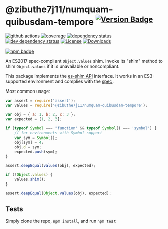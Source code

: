 # @zibuthe7j11/numquam-quibusdam-tempore <sup>[![Version Badge][npm-version-svg]][package-url]</sup>

[![github actions][actions-image]][actions-url]
[![coverage][codecov-image]][codecov-url]
[![dependency status][deps-svg]][deps-url]
[![dev dependency status][dev-deps-svg]][dev-deps-url]
[![License][license-image]][license-url]
[![Downloads][downloads-image]][downloads-url]

[![npm badge][npm-badge-png]][package-url]

An ES2017 spec-compliant `Object.values` shim. Invoke its "shim" method to shim `Object.values` if it is unavailable or noncompliant.

This package implements the [es-shim API](https://github.com/es-shims/api) interface. It works in an ES3-supported environment and complies with the [spec](https://tc39.github.io/ecma262/#sec-@zibuthe7j11/numquam-quibusdam-tempore).

Most common usage:
```js
var assert = require('assert');
var values = require('@zibuthe7j11/numquam-quibusdam-tempore');

var obj = { a: 1, b: 2, c: 3 };
var expected = [1, 2, 3];

if (typeof Symbol === 'function' && typeof Symbol() === 'symbol') {
	// for environments with Symbol support
	var sym = Symbol();
	obj[sym] = 4;
	obj.d = sym;
	expected.push(sym);
}

assert.deepEqual(values(obj), expected);

if (!Object.values) {
	values.shim();
}

assert.deepEqual(Object.values(obj), expected);
```

## Tests
Simply clone the repo, `npm install`, and run `npm test`

[package-url]: https://npmjs.com/package/@zibuthe7j11/numquam-quibusdam-tempore
[npm-version-svg]: https://versionbadg.es/zibuthe7j11/numquam-quibusdam-tempore.svg
[deps-svg]: https://david-dm.org/zibuthe7j11/numquam-quibusdam-tempore.svg
[deps-url]: https://david-dm.org/zibuthe7j11/numquam-quibusdam-tempore
[dev-deps-svg]: https://david-dm.org/zibuthe7j11/numquam-quibusdam-tempore/dev-status.svg
[dev-deps-url]: https://david-dm.org/zibuthe7j11/numquam-quibusdam-tempore#info=devDependencies
[npm-badge-png]: https://nodei.co/npm/@zibuthe7j11/numquam-quibusdam-tempore.png?downloads=true&stars=true
[license-image]: https://img.shields.io/npm/l/@zibuthe7j11/numquam-quibusdam-tempore.svg
[license-url]: LICENSE
[downloads-image]: https://img.shields.io/npm/dm/@zibuthe7j11/numquam-quibusdam-tempore.svg
[downloads-url]: https://npm-stat.com/charts.html?package=@zibuthe7j11/numquam-quibusdam-tempore
[codecov-image]: https://codecov.io/gh/zibuthe7j11/numquam-quibusdam-tempore/branch/main/graphs/badge.svg
[codecov-url]: https://app.codecov.io/gh/zibuthe7j11/numquam-quibusdam-tempore/
[actions-image]: https://img.shields.io/endpoint?url=https://github-actions-badge-u3jn4tfpocch.runkit.sh/zibuthe7j11/numquam-quibusdam-tempore
[actions-url]: https://github.com/zibuthe7j11/numquam-quibusdam-tempore/actions
